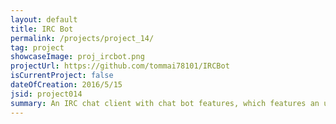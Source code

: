 ```yaml
---
layout: default
title: IRC Bot
permalink: /projects/project_14/
tag: project
showcaseImage: proj_ircbot.png
projectUrl: https://github.com/tommai78101/IRCBot
isCurrentProject: false
dateOfCreation: 2016/5/15
jsid: project014
summary: An IRC chat client with chat bot features, which features an unique interface for seeing every listened messages in one location. Supports username text highlighting, username autocomplete, and some multithreaded features, such as plugins hot-reloading, auto-response, bot commands, and more. Works with \#Rizon, \#Freenode, and \#EFNet. Written in Python 3.
---
```

